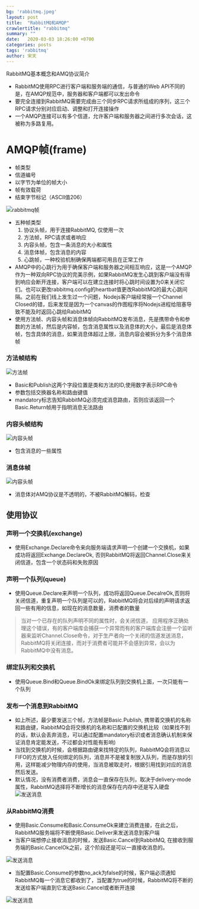 ```yaml
---
bg: 'rabbitmq.jpeg'
layout: post
title:  "RabbitMQ和AMQP"
crawlertitle: "rabbitmq"
summary: ""
date:   2020-03-03 18:26:00 +0700
categories: posts
tags: 'rabbitmq'
author: 宋天
---
```


RabbitMQ基本概念和AMQ协议简介


- RabbitMQ使用RPC进行客户端和服务端的通信，与普通的Web API不同的是，在AMQP规范中，服务器和客户端都可以发出命令
- 要完全连接到RabbitMQ需要完成由三个同步RPC请求所组成的序列，这三个RPC请求分别对应启动、调整和打开连接操作
- 一个AMQP连接可以有多个信道，允许客户端和服务器之间进行多次会话，这被称为多路复用。


# AMQP帧(frame)
- 帧类型
- 信道编号
- 以字节为单位的帧大小
- 帧有效载荷
- 结束字节标记（ASCII值206）

![rabbitmq帧](http://pic.sjoe.top/blog/rabbitmq_frame.jpg)

- 五种帧类型
    1. 协议头帧，用于连接RabbitMQ, 仅使用一次
    2. 方法帧，RPC请求或者响应
    3. 内容头帧，包含一条消息的大小和属性
    4. 消息体帧，包含消息的内容
    5. 心跳帧，一种校验机制确保两端都可用且在正常工作
- AMQP中的心跳行为用于确保客户端和服务器之间相互响应，这是一个AMQP作为一种双向RPC协议的完美示例，如果RabbitMQ发生心跳到客户端没有得到响应会断开连接，客户端可以在建立连接时将心跳时间设置为0来关闭它们。也可以更改rabbitmq.config的heartbat值更改RabbitMQ的最大心跳间隔。之前在我们线上发生过一个问题，Nodejs客户端经常报一个Channel Closed的错，后来发现是因为一个canvas的作图程序将Nodejs进程给阻塞导致不能及时返回心跳给RabbitMQ
- 使用方法帧、内容头帧和消息体帧向RabbitMQ发布消息，先是携带命令和参数的方法帧，然后是内容帧，包含消息属性以及消息体的大小，最后是消息体帧，包含具体的消息，如果消息体超过上限，消息内容会被拆分为多个消息体帧

### 方法帧结构

![方法帧](http://pic.sjoe.top/blog/02_05.png)

- Basic和Publish这两个字段位置是类和方法的ID,使用数字表示RPC命令
- 参数包括交换器名称和路由键值
- mandatory标志告知RabbitMQ必须完成消息路由，否则应该返回一个Basic.Return帧用于指明消息无法路由

### 内容头帧结构

![内容头帧](http://pic.sjoe.top/blog/02_06.png)

- 包含消息的一些属性

### 消息体帧

![内容头帧](http://pic.sjoe.top/blog/02_07.png)


- 消息体对AMQ协议是不透明的，不被RabbitMQ解码，检查

## 使用协议

### 声明一个交换机(exchange)

- 使用Exchange.Declare命令来向服务端请求声明一个创建一个交换机，如果成功将返回Exchange.DeclareOk, 否则RabbitMQ将返回Channel.Close来关闭信道，包含一个状态码和失败原因

### 声明一个队列(queue)

- 使用Queue.Declare来声明一个队列，成功将返回Queue.DecalreOk,否则将关闭信道，重复声明一个队列是可以的，RabbitMQ将会对后续的声明请求返回一些有用的信息，如现在的消息数量，消费者的数量

> 当对一个已存在的队列声明不同的属性时，会关闭信道， 应用程序正确处理这个错误，有的客户端库会捕获一个异常而有的客户端库会注册一个监听器来监听Channel.Close命令，对于生产者向一个关闭的信道发送消息，RabbitMQ将关闭连接，而对于消费者可能并不会感到异常，会以为RabbitMQ中没有消息。

### 绑定队列和交换机

- 使用Queue.Bind和Queue.BindOk来绑定队列到交换机上面，一次只能有一个队列

### 发布一个消息到RabbitMQ

- 如上所述，最少要发送三个帧，方法帧是Basic.Publish, 携带着交换机的名称和路由键，RabbitMQ会将交换机的名称和已配置的交换机比较（如果找不到的话，默认会丢弃消息，可以通过配置mandatory标识或者消息确认机制来保证消息肯定能发送，不过都会对性能有影响)
- 当找到交换机的时候，会根据路由键来找特定的队列，RabbitMQ会将消息以FIFO的方式放入任何绑定的队列，消息并不是被复制放入队列，而是存放的引用，这样能减少物理内存的使用，当消息被取走时，根据引用找到对应的消息然后发送。
- 默认情况，没有消费者消费，消息会一直保存在队列，取决于delivery-mode属性，RabbitMQ选择将不断增长的消息保存在内存中还是写入硬盘
![发送消息](http://pic.sjoe.top/blog/02_11.png)

### 从RabbitMQ消费

- 使用Basic.Consume和Basic.ConsumeOk来建立消费连接，在此之后，RabbitMQ服务端将不断使用Basic.Deliver来发送消息到客户端
- 当客户端想停止接收消息的时候，发送Basic.Cancel到RabbitMQ, 在接收到服务端的Basic.CancelOk之前，这个阶段还是可以一直接收消息的。

![发送消息](http://pic.sjoe.top/blog/02_12.png)
- 当配置Basic.Consume的参数no_ack为false的时候，客户端必须通知RabbitMQ每一个消息它都收到了，当配置为true的时候，RabbitMQ将不断的发送给客户端直到它发送Basic.Cancel或者断开连接

![发送消息](http://pic.sjoe.top/blog/02_13.png)